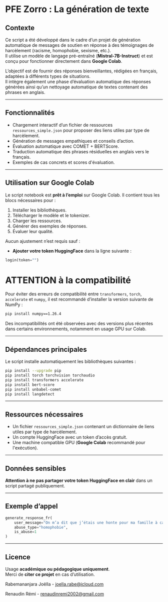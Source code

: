 # PFE Zorro : La génération de texte

## Contexte

Ce script a été développé dans le cadre d’un projet de génération automatique de messages de soutien en réponse à des témoignages de harcèlement (racisme, homophobie, sexisme, etc.).  
Il utilise un modèle de langage pré-entraîné (**Mistral-7B-Instruct**) et est conçu pour fonctionner directement dans **Google Colab**.

L’objectif est de fournir des réponses bienveillantes, rédigées en français, adaptées à différents types de situations.  
Il intègre également une phase d’évaluation automatique des réponses générées ainsi qu’un nettoyage automatique de textes contenant des phrases en anglais.

---

## Fonctionnalités

- Chargement interactif d’un fichier de ressources `ressources_simple.json` pour proposer des liens utiles par type de harcèlement.  
- Génération de messages empathiques et conseils d’action.  
- Évaluation automatique avec COMET + BERTScore.  
- Traduction automatique des phrases résiduelles en anglais vers le français.  
- Exemples de cas concrets et scores d'évaluation.

---

## Utilisation sur Google Colab

Le script notebook est **prêt à l’emploi** sur Google Colab. Il contient tous les blocs nécessaires pour :

1. Installer les bibliothèques.  
2. Télécharger le modèle et le tokenizer.  
3. Charger les ressources.  
4. Générer des exemples de réponses.  
5. Évaluer leur qualité.

Aucun ajustement n’est requis sauf :

- **Ajouter votre token HuggingFace** dans la ligne suivante :

```python
login(token="")
```
# ATTENTION à la compatibilité

Pour éviter des erreurs de compatibilité entre `transformers`, `torch`, `accelerate` et `numpy`, il est recommandé d’installer la version suivante de NumPy :

```bash
pip install numpy==1.26.4
```

Des incompatibilités ont été observées avec des versions plus récentes dans certains environnements, notamment en usage GPU sur Colab.

---

## Dépendances principales

Le script installe automatiquement les bibliothèques suivantes :

```bash
pip install --upgrade pip
pip install torch torchvision torchaudio
pip install transformers accelerate
pip install bert-score
pip install unbabel-comet
pip install langdetect
```

---

## Ressources nécessaires

- Un fichier `ressources_simple.json` contenant un dictionnaire de liens utiles par type de harcèlement.
- Un compte HuggingFace avec un token d’accès gratuit.
- Une machine compatible GPU (**Google Colab** recommandé pour l'exécution).

---

## Données sensibles

**Attention à ne pas partager votre token HuggingFace en clair** dans un script partagé publiquement.

---

## Exemple d’appel

```python
generate_response_fr(
    user_message="On m’a dit que j’étais une honte pour ma famille à cause de mon orientation.",
    abuse_type="homophobie",
    is_abuse=1
)
```

---

## Licence

Usage **académique ou pédagogique uniquement**.  
Merci de **citer ce projet** en cas d’utilisation.

Rabemananjara Joëlla - joella.rabe@icloud.com

Renaudin Rémi - renaudinremi2002@gmail.com

